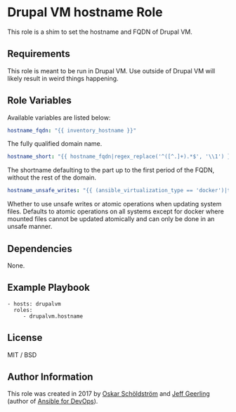 # Drupal VM hostname Role

This role is a shim to set the hostname and FQDN of Drupal VM.

## Requirements

This role is meant to be run in Drupal VM. Use outside of Drupal VM will likely result in weird things happening.

## Role Variables

Available variables are listed below:

```yaml
hostname_fqdn: "{{ inventory_hostname }}"
```

The fully qualified domain name.

```yaml
hostname_short: "{{ hostname_fqdn|regex_replace('^([^.]+).*$', '\\1') }}"
```

The shortname defaulting to the part up to the first period of the FQDN, without the rest of the domain.

```yaml
hostname_unsafe_writes: "{{ (ansible_virtualization_type == 'docker')|ternary('yes', 'no')|bool }}"
```

Whether to use unsafe writes or atomic operations when updating system files. Defaults to atomic operations on all systems except for docker where mounted files cannot be updated atomically and can only be done in an unsafe manner.

## Dependencies

None.

## Example Playbook

    - hosts: drupalvm
      roles:
         - drupalvm.hostname

## License

MIT / BSD

## Author Information

This role was created in 2017 by [Oskar Schöldström](http://oxy.fi) and [Jeff Geerling](https://www.jeffgeerling.com/) (author of [Ansible for DevOps](https://www.ansiblefordevops.com/)).
